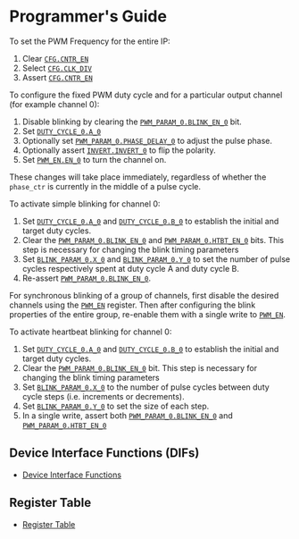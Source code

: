 # Programmer's Guide

To set the PWM Frequency for the entire IP:
1. Clear [`CFG.CNTR_EN`](../data/pwm.hjson#cfg)
2. Select [`CFG.CLK_DIV`](../data/pwm.hjson#cfg)
3. Assert [`CFG.CNTR_EN`](../data/pwm.hjson#cfg)

To configure the fixed PWM duty cycle and for a particular output channel (for example channel 0):

1. Disable blinking by clearing the [`PWM_PARAM_0.BLINK_EN_0`](../data/pwm.hjson#pwm_param_0) bit.
2. Set [`DUTY_CYCLE_0.A_0`](../data/pwm.hjson#duty_cycle_0)
3. Optionally set [`PWM_PARAM_0.PHASE_DELAY_0`](../data/pwm.hjson#pwm_param_0) to adjust the pulse phase.
4. Optionally assert [`INVERT.INVERT_0`](../data/pwm.hjson#invert) to flip the polarity.
5. Set [`PWM_EN.EN_0`](../data/pwm.hjson#pwm_en) to turn the channel on.

These changes will take place immediately, regardless of whether the `phase_ctr` is currently in the middle of a pulse cycle.

To activate simple blinking for channel 0:

1. Set [`DUTY_CYCLE_0.A_0`](../data/pwm.hjson#duty_cycle_0) and [`DUTY_CYCLE_0.B_0`](../data/pwm.hjson#duty_cycle_0) to establish the initial and target duty cycles.
2. Clear the [`PWM_PARAM_0.BLINK_EN_0`](../data/pwm.hjson#pwm_param_0) and [`PWM_PARAM_0.HTBT_EN_0`](../data/pwm.hjson#pwm_param_0) bits.
This step is necessary for changing the blink timing parameters
3. Set  [`BLINK_PARAM_0.X_0`](../data/pwm.hjson#blink_param_0) and [`BLINK_PARAM_0.Y_0`](../data/pwm.hjson#blink_param_0) to set the number of pulse cycles respectively spent at duty cycle A and duty cycle B.
4. Re-assert [`PWM_PARAM_0.BLINK_EN_0`](../data/pwm.hjson#pwm_param_0).

For synchronous blinking of a group of channels, first disable the desired channels using the [`PWM_EN`](../data/pwm.hjson#pwm_en) register.
Then after configuring the blink properties of the entire group, re-enable them with a single write to [`PWM_EN`](../data/pwm.hjson#pwm_en).

To activate heartbeat blinking for channel 0:
1. Set [`DUTY_CYCLE_0.A_0`](../data/pwm.hjson#duty_cycle_0) and [`DUTY_CYCLE_0.B_0`](../data/pwm.hjson#duty_cycle_0) to establish the initial and target duty cycles.
2. Clear the [`PWM_PARAM_0.BLINK_EN_0`](../data/pwm.hjson#pwm_param_0) bit.
This step is necessary for changing the blink timing parameters
3. Set [`BLINK_PARAM_0.X_0`](../data/pwm.hjson#blink_param_0) to the number of pulse cycles between duty cycle steps (i.e. increments or decrements).
4. Set [`BLINK_PARAM_0.Y_0`](../data/pwm.hjson#blink_param_0) to set the size of each step.
5. In a single write, assert both [`PWM_PARAM_0.BLINK_EN_0`](../data/pwm.hjson#pwm_param_0) and [`PWM_PARAM_0.HTBT_EN_0`](../data/pwm.hjson#pwm_param_0)

## Device Interface Functions (DIFs)

- [Device Interface Functions](../../../../sw/ip/pwm/dif/dif_pwm.h)

## Register Table

* [Register Table](../data/pwm.hjson#registers)
